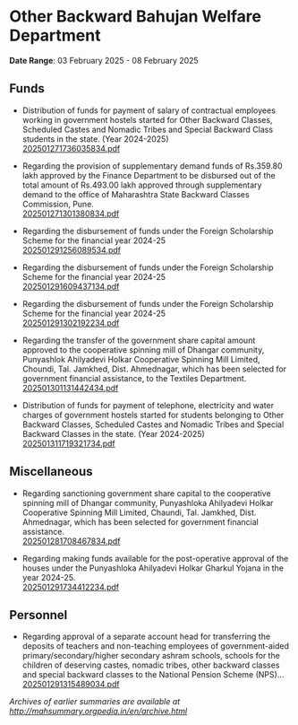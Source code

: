 # Other Backward Bahujan Welfare Department

**Date Range**: 03 February 2025 - 08 February 2025


## Funds
- Distribution of funds for payment of salary of contractual employees working in government hostels started for Other Backward Classes, Scheduled Castes and Nomadic Tribes and Special Backward Class students in the state. (Year 2024-2025)\
  [202501271736035834.pdf](https://gr.maharashtra.gov.in/Site/Upload/Government%20Resolutions/English/202501271736035834.pdf)

- Regarding the provision of supplementary demand funds of Rs.359.80 lakh approved by the Finance Department to be disbursed out of the total amount of Rs.493.00 lakh approved through supplementary demand to the office of Maharashtra State Backward Classes Commission, Pune.\
  [202501271301380834.pdf](https://gr.maharashtra.gov.in/Site/Upload/Government%20Resolutions/English/202501271301380834.pdf)

- Regarding the disbursement of funds under the Foreign Scholarship Scheme for the financial year 2024-25\
  [202501291256089534.pdf](https://gr.maharashtra.gov.in/Site/Upload/Government%20Resolutions/English/202501291256089534.pdf)

- Regarding the disbursement of funds under the Foreign Scholarship Scheme for the financial year 2024-25\
  [202501291609437134.pdf](https://gr.maharashtra.gov.in/Site/Upload/Government%20Resolutions/English/202501291609437134.pdf)

- Regarding the disbursement of funds under the Foreign Scholarship Scheme for the financial year 2024-25\
  [202501291302192234.pdf](https://gr.maharashtra.gov.in/Site/Upload/Government%20Resolutions/English/202501291302192234.pdf)

- Regarding the transfer of the government share capital amount approved to the cooperative spinning mill of Dhangar community, Punyashlok Ahilyadevi Holkar Cooperative Spinning Mill Limited, Choundi, Tal. Jamkhed, Dist. Ahmednagar, which has been selected for government financial assistance, to the Textiles Department.\
  [202501301131442434.pdf](https://gr.maharashtra.gov.in/Site/Upload/Government%20Resolutions/English/202501301131442434.pdf)

- Distribution of funds for payment of telephone, electricity and water charges of government hostels started for students belonging to Other Backward Classes, Scheduled Castes and Nomadic Tribes and Special Backward Classes in the state. (Year 2024-2025)\
  [202501311719321734.pdf](https://gr.maharashtra.gov.in/Site/Upload/Government%20Resolutions/English/202501311719321734.pdf)

## Miscellaneous
- Regarding sanctioning government share capital to the cooperative spinning mill of Dhangar community, Punyashloka Ahilyadevi Holkar Cooperative Spinning Mill Limited, Chaundi, Tal. Jamkhed, Dist. Ahmednagar, which has been selected for government financial assistance.\
  [202501281708467834.pdf](https://gr.maharashtra.gov.in/Site/Upload/Government%20Resolutions/English/202501281708467834.pdf)

- Regarding making funds available for the post-operative approval of the houses under the Punyashloka Ahilyadevi Holkar Gharkul Yojana in the year 2024-25.\
  [202501291734412234.pdf](https://gr.maharashtra.gov.in/Site/Upload/Government%20Resolutions/English/202501291734412234.pdf)

## Personnel
- Regarding approval of a separate account head for transferring the deposits of teachers and non-teaching employees of government-aided primary/secondary/higher secondary ashram schools, schools for the children of deserving castes, nomadic tribes, other backward classes and special backward classes to the National Pension Scheme (NPS)...\
  [202501291315489034.pdf](https://gr.maharashtra.gov.in/Site/Upload/Government%20Resolutions/English/202501291315489034.pdf)


*Archives of earlier summaries are available at http://mahsummary.orgpedia.in/en/archive.html*